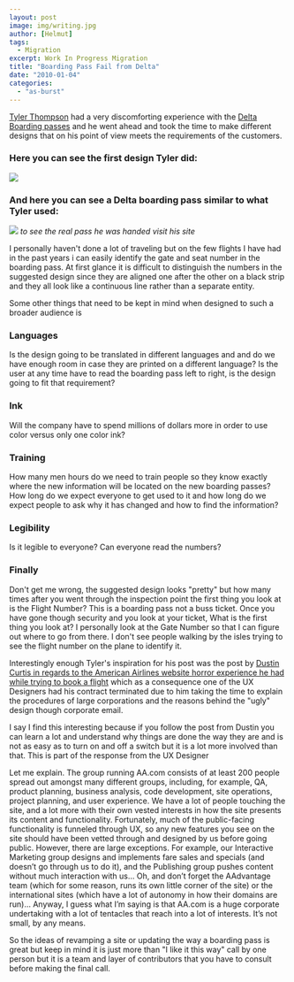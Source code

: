```yaml
---
layout: post
image: img/writing.jpg
author: [Helmut]
tags:
  - Migration
excerpt: Work In Progress Migration
title: "Boarding Pass Fail from Delta"
date: "2010-01-04"
categories: 
  - "as-burst"
---
```


[Tyler Thompson](http://www.newtoyork.com/about/) had a very discomforting experience with the [Delta Boarding passes](http://passfail.squarespace.com/) and he went ahead and took the time to make different designs that on his point of view meets the requirements of the customers.

### Here you can see the first design Tyler did:

![](images/boardingpass.png)

### And here you can see a Delta boarding pass similar to what Tyler used:

![](images/delta_1506_boarding_pass_09.jpg) _to see the real pass he was handed visit his site_

I personally haven't done a lot of traveling but on the few flights I have had in the past years i can easily identify the gate and seat number in the boarding pass. At first glance it is difficult to distinguish the numbers in the suggested design since they are aligned one after the other on a black strip and they all look like a continuous line rather than a separate entity.

Some other things that need to be kept in mind when designed to such a broader audience is

### Languages

Is the design going to be translated in different languages and and do we have enough room in case they are printed on a different language? Is the user at any time have to read the boarding pass left to right, is the design going to fit that requirement?

### Ink

Will the company have to spend millions of dollars more in order to use color versus only one color ink?

### Training

How many men hours do we need to train people so they know exactly where the new information will be located on the new boarding passes? How long do we expect everyone to get used to it and how long do we expect people to ask why it has changed and how to find the information?

### Legibility

Is it legible to everyone? Can everyone read the numbers?

### Finally

Don't get me wrong, the suggested design looks "pretty" but how many times after you went through the inspection point the first thing you look at is the Flight Number? This is a boarding pass not a buss ticket. Once you have gone though security and you look at your ticket, What is the first thing you look at? I personally look at the Gate Number so that I can figure out where to go from there. I don't see people walking by the isles trying to see the flight number on the plane to identify it.

Interestingly enough Tyler's inspiration for his post was the post by [Dustin Curtis in regards to the American Airlines website horror experience he had while trying to book a flight](http://dustincurtis.com/dear_american_airlines.html) which as a consequence one of the UX Designers had his contract terminated due to him taking the time to explain the procedures of large corporations and the reasons behind the "ugly" design though corporate email.

I say I find this interesting because if you follow the post from Dustin you can learn a lot and understand why things are done the way they are and is not as easy as to turn on and off a switch but it is a lot more involved than that. This is part of the response from the UX Designer

Let me explain. The group running AA.com consists of at least 200 people spread out amongst many different groups, including, for example, QA, product planning, business analysis, code development, site operations, project planning, and user experience. We have a lot of people touching the site, and a lot more with their own vested interests in how the site presents its content and functionality. Fortunately, much of the public-facing functionality is funneled through UX, so any new features you see on the site should have been vetted through and designed by us before going public. However, there are large exceptions. For example, our Interactive Marketing group designs and implements fare sales and specials (and doesn’t go through us to do it), and the Publishing group pushes content without much interaction with us… Oh, and don’t forget the AAdvantage team (which for some reason, runs its own little corner of the site) or the international sites (which have a lot of autonomy in how their domains are run)… Anyway, I guess what I’m saying is that AA.com is a huge corporate undertaking with a lot of tentacles that reach into a lot of interests. It’s not small, by any means.

So the ideas of revamping a site or updating the way a boarding pass is great but keep in mind it is just more than "I like it this way" call by one person but it is a team and layer of contributors that you have to consult before making the final call.
